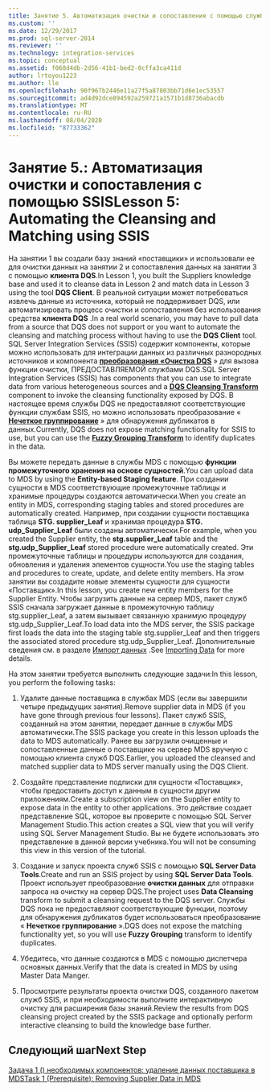 ```yaml
---
title: Занятие 5. Автоматизация очистки и сопоставления с помощью служб SSIS | Документация Майкрософт
ms.custom: ''
ms.date: 12/29/2017
ms.prod: sql-server-2014
ms.reviewer: ''
ms.technology: integration-services
ms.topic: conceptual
ms.assetid: f068d4db-2d56-41b1-bed2-0cffa3ca411d
author: lrtoyou1223
ms.author: lle
ms.openlocfilehash: 90f967b2446e11a27f5a87803bb71d6e1ec53557
ms.sourcegitcommit: ad4d92dce894592a259721a1571b1d8736abacdb
ms.translationtype: MT
ms.contentlocale: ru-RU
ms.lasthandoff: 08/04/2020
ms.locfileid: "87733362"
---
```

# <a name="lesson-5-automating-the-cleansing-and-matching-using-ssis"></a><span data-ttu-id="2efeb-102">Занятие 5.: Автоматизация очистки и сопоставления с помощью SSIS</span><span class="sxs-lookup"><span data-stu-id="2efeb-102">Lesson 5: Automating the Cleansing and Matching using SSIS</span></span>
  <span data-ttu-id="2efeb-103">На занятии 1 вы создали базу знаний «поставщики» и использовали ее для очистки данных на занятии 2 и сопоставления данных на занятии 3 с помощью **клиента DQS**.</span><span class="sxs-lookup"><span data-stu-id="2efeb-103">In Lesson 1, you built the Suppliers knowledge base and used it to cleanse data in Lesson 2 and match data in Lesson 3 using the tool **DQS Client**.</span></span> <span data-ttu-id="2efeb-104">В реальной ситуации может потребоваться извлечь данные из источника, который не поддерживает DQS, или автоматизировать процесс очистки и сопоставления без использования средства **клиента DQS** .</span><span class="sxs-lookup"><span data-stu-id="2efeb-104">In a real world scenario, you may have to pull data from a source that DQS does not support or you want to automate the cleansing and matching process without having to use the **DQS Client** tool.</span></span> <span data-ttu-id="2efeb-105">SQL Server Integration Services (SSIS) содержит компоненты, которые можно использовать для интеграции данных из различных разнородных источников и компонента **[преобразования «Очистка DQS](https://msdn.microsoft.com/library/ee677619.aspx)** » для вызова функции очистки, ПРЕДОСТАВЛЯЕМОЙ службами DQS.</span><span class="sxs-lookup"><span data-stu-id="2efeb-105">SQL Server Integration Services (SSIS) has components that you can use to integrate data from various heterogeneous sources and a **[DQS Cleansing Transform](https://msdn.microsoft.com/library/ee677619.aspx)** component to invoke the cleansing functionality exposed by DQS.</span></span> <span data-ttu-id="2efeb-106">В настоящее время службы DQS не предоставляют соответствующие функции службам SSIS, но можно использовать преобразование « **[Нечеткое группирование](../integration-services/data-flow/transformations/fuzzy-grouping-transformation.md)** » для обнаружения дубликатов в данных.</span><span class="sxs-lookup"><span data-stu-id="2efeb-106">Currently, DQS does not expose matching functionality for SSIS to use, but you can use the **[Fuzzy Grouping Transform](../integration-services/data-flow/transformations/fuzzy-grouping-transformation.md)** to identify duplicates in the data.</span></span>  
  
 <span data-ttu-id="2efeb-107">Вы можете передать данные в службы MDS с помощью **функции промежуточного хранения на основе сущностей**.</span><span class="sxs-lookup"><span data-stu-id="2efeb-107">You can upload data to MDS by using the **Entity-based Staging feature**.</span></span> <span data-ttu-id="2efeb-108">При создании сущности в MDS соответствующие промежуточные таблицы и хранимые процедуры создаются автоматически.</span><span class="sxs-lookup"><span data-stu-id="2efeb-108">When you create an entity in MDS, corresponding staging tables and stored procedures are automatically created.</span></span> <span data-ttu-id="2efeb-109">Например, при создании сущности поставщика таблица **STG. supplier_Leaf** и хранимая процедура **STG. udp_Supplier_Leaf** были созданы автоматически.</span><span class="sxs-lookup"><span data-stu-id="2efeb-109">For example, when you created the Supplier entity, the **stg.supplier_Leaf** table and the **stg.udp_Supplier_Leaf** stored procedure were automatically created.</span></span> <span data-ttu-id="2efeb-110">Эти промежуточные таблицы и процедуры используются для создания, обновления и удаления элементов сущности.</span><span class="sxs-lookup"><span data-stu-id="2efeb-110">You use the staging tables and procedures to create, update, and delete entity members.</span></span> <span data-ttu-id="2efeb-111">На этом занятии вы создадите новые элементы сущности для сущности «Поставщик».</span><span class="sxs-lookup"><span data-stu-id="2efeb-111">In this lesson, you create new entity members for the Supplier Entity.</span></span> <span data-ttu-id="2efeb-112">Чтобы загрузить данные на сервер MDS, пакет служб SSIS сначала загружает данные в промежуточную таблицу stg.supplier_Leaf, а затем вызывает связанную хранимую процедуру stg.udp_Supplier_Leaf.</span><span class="sxs-lookup"><span data-stu-id="2efeb-112">To load data into the MDS server, the SSIS package first loads the data into the staging table stg.supplier_Leaf and then triggers the associated stored procedure stg.udp_Supplier_Leaf.</span></span> <span data-ttu-id="2efeb-113">Дополнительные сведения см. в разделе [Импорт данных](../master-data-services/overview-importing-data-from-tables-master-data-services.md) .</span><span class="sxs-lookup"><span data-stu-id="2efeb-113">See [Importing Data](../master-data-services/overview-importing-data-from-tables-master-data-services.md) for more details.</span></span>  
  
 <span data-ttu-id="2efeb-114">На этом занятии требуется выполнить следующие задачи:</span><span class="sxs-lookup"><span data-stu-id="2efeb-114">In this lesson, you perform the following tasks:</span></span>  
  
1.  <span data-ttu-id="2efeb-115">Удалите данные поставщика в службах MDS (если вы завершили четыре предыдущих занятия).</span><span class="sxs-lookup"><span data-stu-id="2efeb-115">Remove supplier data in MDS (if you have gone through previous four lessons).</span></span> <span data-ttu-id="2efeb-116">Пакет служб SSIS, созданный на этом занятии, передает данные в службы MDS автоматически.</span><span class="sxs-lookup"><span data-stu-id="2efeb-116">The SSIS package you create in this lesson uploads the data to MDS automatically.</span></span> <span data-ttu-id="2efeb-117">Ранее вы загрузили очищенные и сопоставленные данные о поставщике на сервер MDS вручную с помощью клиента служб DQS.</span><span class="sxs-lookup"><span data-stu-id="2efeb-117">Earlier, you uploaded the cleansed and matched supplier data to MDS server manually using the DQS Client.</span></span>  
  
2.  <span data-ttu-id="2efeb-118">Создайте представление подписки для сущности «Поставщик», чтобы предоставить доступ к данным в сущности другим приложениям.</span><span class="sxs-lookup"><span data-stu-id="2efeb-118">Create a subscription view on the Supplier entity to expose data in the entity to other applications.</span></span> <span data-ttu-id="2efeb-119">Это действие создает представление SQL, которое вы проверите с помощью SQL Server Management Studio.</span><span class="sxs-lookup"><span data-stu-id="2efeb-119">This action creates a SQL view that you will verify using SQL Server Management Studio.</span></span> <span data-ttu-id="2efeb-120">Вы не будете использовать это представление в данной версии учебника.</span><span class="sxs-lookup"><span data-stu-id="2efeb-120">You will not be consuming this view in this version of the tutorial.</span></span>  
  
3.  <span data-ttu-id="2efeb-121">Создание и запуск проекта служб SSIS с помощью **SQL Server Data Tools**.</span><span class="sxs-lookup"><span data-stu-id="2efeb-121">Create and run an SSIS project by using **SQL Server Data Tools**.</span></span> <span data-ttu-id="2efeb-122">Проект использует преобразование **очистки данных** для отправки запроса на очистку на сервер DQS.</span><span class="sxs-lookup"><span data-stu-id="2efeb-122">The project uses **Data Cleansing** transform to submit a cleansing request to the DQS server.</span></span> <span data-ttu-id="2efeb-123">Службы DQS пока не предоставляют соответствующие функции, поэтому для обнаружения дубликатов будет использоваться преобразование « **Нечеткое группирование** ».</span><span class="sxs-lookup"><span data-stu-id="2efeb-123">DQS does not expose the matching functionality yet, so you will use **Fuzzy Grouping** transform to identify duplicates.</span></span>  
  
4.  <span data-ttu-id="2efeb-124">Убедитесь, что данные создаются в MDS с помощью диспетчера основных данных.</span><span class="sxs-lookup"><span data-stu-id="2efeb-124">Verify that the data is created in MDS by using Master Data Manger.</span></span>  
  
5.  <span data-ttu-id="2efeb-125">Просмотрите результаты проекта очистки DQS, созданного пакетом служб SSIS, и при необходимости выполните интерактивную очистку для расширения базы знаний.</span><span class="sxs-lookup"><span data-stu-id="2efeb-125">Review the results from DQS cleansing project created by the SSIS package and optionally perform interactive cleansing to build the knowledge base further.</span></span>  
  
## <a name="next-step"></a><span data-ttu-id="2efeb-126">Следующий шаг</span><span class="sxs-lookup"><span data-stu-id="2efeb-126">Next Step</span></span>  
 [<span data-ttu-id="2efeb-127">Задача 1 &#40;&#41; необходимых компонентов: удаление данных поставщика в MDS</span><span class="sxs-lookup"><span data-stu-id="2efeb-127">Task 1 &#40;Prerequisite&#41;: Removing Supplier Data in MDS</span></span>](../../2014/tutorials/task-1-prerequisite-removing-supplier-data-in-mds.md)  
  
  
